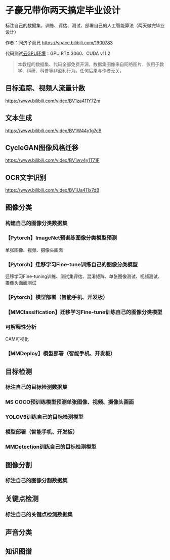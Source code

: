 # 子豪兄带你两天搞定毕业设计

标注自己的数据集，训练、评估、测试、部署自己的人工智能算法（两天做完毕业设计）

作者：同济子豪兄 https://space.bilibili.com/1900783

代码测试[云GPU环境](https://featurize.cn?s=d7ce99f842414bfcaea5662a97581bd1)：GPU RTX 3060、CUDA v11.2

> 本教程的数据集、代码全部免费开源，数据集图像来自网络图片，仅用于教学、科研、科普等非盈利行为。任何后果与作者无关。

## 目标追踪、视频人流量计数

https://www.bilibili.com/video/BV1za411Y7Zm

## 文本生成

https://www.bilibili.com/video/BV1W44y1g7cB

## CycleGAN图像风格迁移

https://www.bilibili.com/video/BV1wv4y1T71F

## OCR文字识别

https://www.bilibili.com/video/BV1Ua411x7dB

## 图像分类

### 构建自己的图像分类数据集

### 【Pytorch】ImageNet预训练图像分类模型预测

单张图像、视频、摄像头画面

### 【Pytorch】迁移学习Fine-tune训练自己的图像分类模型

迁移学习Fine-tuning训练、测试集评估、混淆矩阵、单张图像测试、视频测试、摄像头画面测试

### 【Pytorch】模型部署（智能手机、开发板）

### 【MMClassification】迁移学习Fine-tune训练自己的图像分类模型

### 可解释性分析

CAM可视化

### 【MMDeploy】模型部署（智能手机、开发板）



## 目标检测

### 标注自己的目标检测数据集

### MS COCO预训练模型预测单张图像、视频、摄像头画面

### YOLOV5训练自己的目标检测模型

### 模型部署（智能手机、开发板）

### MMDetection训练自己的目标检测模型

## 图像分割

### 标注自己的图像分割数据集

## 关键点检测

### 标注自己的关键点检测数据集

## 声音分类

## 知识图谱


